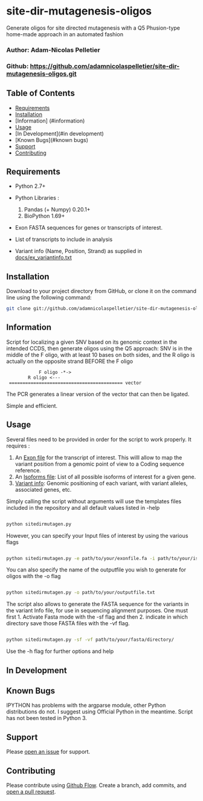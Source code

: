 # site-dir-mutagenesis-oligos
Generate oligos for site directed mutagenesis with a Q5 Phusion-type home-made approach in an automated fashion

### Author: Adam-Nicolas Pelletier
### Github: https://github.com/adamnicolaspelletier/site-dir-mutagenesis-oligos.git

## Table of Contents

- [Requirements](#requirements)
- [Installation](#installation)
- [Information] (#information)
- [Usage](#usage)
- [In Development](#in development)
- [Known Bugs](#known bugs)
- [Support](#support)
- [Contributing](#contributing)



## Requirements

* Python 2.7+
* Python Libraries :

  1. Pandas (+ Numpy) 0.20.1+
  2. BioPython 1.69+
	

* Exon FASTA sequences for genes or transcripts of interest. 
* List of transcripts to include in analysis
* Variant info (Name, Position, Strand) as supplied in [docs/ex_variantinfo.txt](docs/ex_variantinfo.txt)

## Installation

Download to your project directory from GitHub, or clone it on the command line using the following command:

```sh
git clone git://github.com/adamnicolaspelletier/site-dir-mutagenesis-oligos.git

```

## Information

Script for localizing a given SNV based on its genomic context in the intended CCDS, then generate oligos using the Q5 approach: SNV is in the middle of the F oligo, with at least 10 bases on both sides, and the R oligo is actually on the opposite strand BEFORE the F oligo


			    F oligo -*->
			R oligo <--- 
	 ========================================== vector

The PCR generates a linear version of the vector that can then be ligated.

Simple and efficient.


## Usage

Several files need to be provided in order for the script to work properly.
It requires :
1. An [Exon file](docs/ex_exon_seq.fa) for the transcript of interest. This willl allow to map the variant position from a genomic point of view to a Coding sequence reference. 
2. An [Isoforms file](docs/ex_isoform.txt): List of all possible isoforms of interest for a given gene. 
3. [Variant info](docs/ex_variantinfo.txt): Genomic positioning of each variant, with variant alleles, associated genes, etc. 


Simply calling the script without arguments will use the templates files included in the repository and all default values listed in -help

```sh

python sitedirmutagen.py

```

However, you can specify your Input files of interest by using the various flags

```sh

python sitedirmutagen.py -e path/to/your/exonfile.fa -i path/to/your/isoformfile.txt  -v path/to/your/variantinfofile.txt

```


You can also specify the name of the outputfile you wish to generate for oligos with the -o flag

```sh

python sitedirmutagen.py -o path/to/your/outputfile.txt

```


The script also allows to generate the FASTA sequence for the variants in the variant Info file, for use in sequencing alignment purposes. 
One must first 1. Activate Fasta mode with the -sf flag and then 2. indicate in which directory save those FASTA files with the -vf flag.

```sh

python sitedirmutagen.py -sf -vf path/to/your/fasta/directory/

```


Use the -h flag for further options and help


## In Development



## Known Bugs
IPYTHON has problems with the argparse module, other Python distributions do not. I suggest using Official Python in the meantime. 
Script has not been tested in Python 3.


## Support

Please [open an issue](https://github.com/adamnicolaspelletier/site-dir-mutagenesis-oligos.git/issues/new) for support.


## Contributing

Please contribute using [Github Flow](https://guides.github.com/introduction/flow/). Create a branch, add commits, and [open a pull request](https://github.com/adamnicolaspelletier/site-dir-mutagenesis-oligos/compare/).
